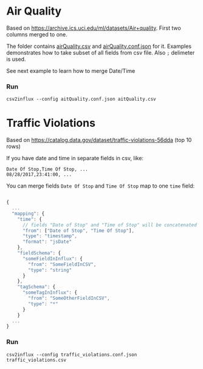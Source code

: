 # Air Quality
Based on https://archive.ics.uci.edu/ml/datasets/Air+quality.
First two columns merged to one.

The folder contains [airQuality.csv](airQuality.csv) and [airQuality.conf.json](airQuality.conf.json) for it.
Examples demonstrates how to take subset of all fields from csv file. Also `;` delimeter is used.

See next example to learn how to merge Date/Time


### Run

```
csv2influx --config aitQuality.conf.json aitQuality.csv
```

# Traffic Violations

Based on https://catalog.data.gov/dataset/traffic-violations-56dda (top 10 rows)


If you have date and time in separate fields in csv, like:

```
Date Of Stop,Time Of Stop, ...
08/28/2017,23:41:00, ...
```

You can merge fields `Date Of Stop` and `Time Of Stop` map to one `time` field:

```javascript

{
  ...
  "mapping": {
    "time": {
      // fields "Date of Stop" and "Time of Stop" will be concatenated to create timestamp
      "from": ["Date of Stop", "Time Of Stop"], 
      "type": "timestamp",
      "format": "jsDate"
    },
    "fieldSchema": {
      "someFieldInInflux": {
        "from": "SomeFieldInCSV",
        "type": "string"
      }
    },
    "tagSchema": {
      "someTagInInflux": {
        "from": "SomeOtherFieldInCSV",
        "type": "*"
      }
    }
  ...
}

```

### Run

```
csv2influx --config traffic_violations.conf.json traffic_violations.csv
```